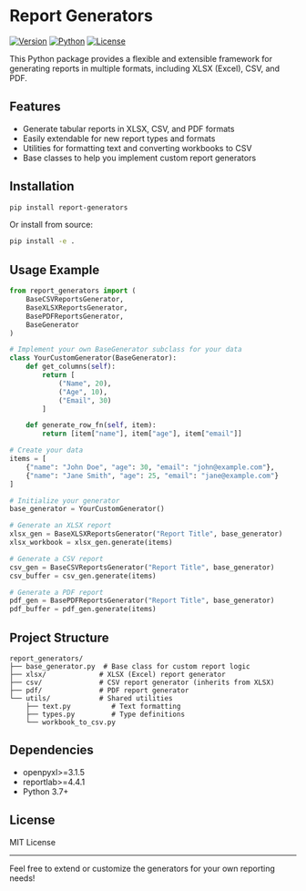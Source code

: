 # Report Generators

[![Version](https://img.shields.io/badge/version-0.1.0-blue.svg)](https://github.com/your-username/report-generators)
[![Python](https://img.shields.io/badge/python-3.7+-blue.svg)](https://www.python.org/downloads/)
[![License](https://img.shields.io/badge/license-MIT-green.svg)](LICENSE)

This Python package provides a flexible and extensible framework for generating reports in multiple formats, including XLSX (Excel), CSV, and PDF.

## Features

- Generate tabular reports in XLSX, CSV, and PDF formats
- Easily extendable for new report types and formats
- Utilities for formatting text and converting workbooks to CSV
- Base classes to help you implement custom report generators

## Installation

```bash
pip install report-generators
```

Or install from source:

```bash
pip install -e .
```

## Usage Example

```python
from report_generators import (
    BaseCSVReportsGenerator,
    BaseXLSXReportsGenerator,
    BasePDFReportsGenerator,
    BaseGenerator
)

# Implement your own BaseGenerator subclass for your data
class YourCustomGenerator(BaseGenerator):
    def get_columns(self):
        return [
            ("Name", 20),
            ("Age", 10),
            ("Email", 30)
        ]

    def generate_row_fn(self, item):
        return [item["name"], item["age"], item["email"]]

# Create your data
items = [
    {"name": "John Doe", "age": 30, "email": "john@example.com"},
    {"name": "Jane Smith", "age": 25, "email": "jane@example.com"}
]

# Initialize your generator
base_generator = YourCustomGenerator()

# Generate an XLSX report
xlsx_gen = BaseXLSXReportsGenerator("Report Title", base_generator)
xlsx_workbook = xlsx_gen.generate(items)

# Generate a CSV report
csv_gen = BaseCSVReportsGenerator("Report Title", base_generator)
csv_buffer = csv_gen.generate(items)

# Generate a PDF report
pdf_gen = BasePDFReportsGenerator("Report Title", base_generator)
pdf_buffer = pdf_gen.generate(items)
```

## Project Structure

```
report_generators/
├── base_generator.py  # Base class for custom report logic
├── xlsx/             # XLSX (Excel) report generator
├── csv/              # CSV report generator (inherits from XLSX)
├── pdf/              # PDF report generator
└── utils/            # Shared utilities
    ├── text.py          # Text formatting
    ├── types.py         # Type definitions
    └── workbook_to_csv.py
```

## Dependencies

- openpyxl>=3.1.5
- reportlab>=4.4.1
- Python 3.7+

## License

MIT License

---

Feel free to extend or customize the generators for your own reporting needs!
